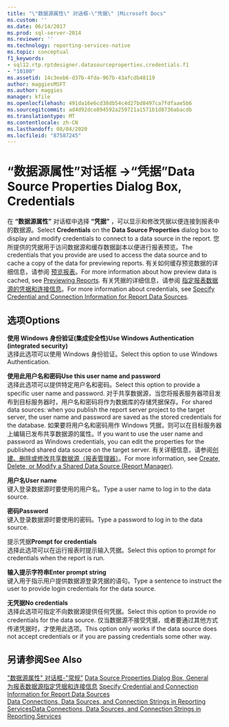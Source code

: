 ```yaml
---
title: "\"数据源属性\" 对话框-\"凭据\" |Microsoft Docs"
ms.custom: ''
ms.date: 06/14/2017
ms.prod: sql-server-2014
ms.reviewer: ''
ms.technology: reporting-services-native
ms.topic: conceptual
f1_keywords:
- sql12.rtp.rptdesigner.datasourceproperties.credentials.f1
- "10100"
ms.assetid: 14c3eeb6-d37b-4fda-967b-43afcdb48119
author: maggiesMSFT
ms.author: maggies
manager: kfile
ms.openlocfilehash: 491da16e6cd38db54c4d27bd8497ca7fdfaae5b6
ms.sourcegitcommit: ad4d92dce894592a259721a1571b1d8736abacdb
ms.translationtype: MT
ms.contentlocale: zh-CN
ms.lasthandoff: 08/04/2020
ms.locfileid: "87587245"
---
```

# <a name="data-source-properties-dialog-box-credentials"></a><span data-ttu-id="69207-102">“数据源属性”对话框 ->“凭据”</span><span class="sxs-lookup"><span data-stu-id="69207-102">Data Source Properties Dialog Box, Credentials</span></span>
  <span data-ttu-id="69207-103">在 **“数据源属性”** 对话框中选择 **“凭据”** ，可以显示和修改凭据以便连接到报表中的数据源。</span><span class="sxs-lookup"><span data-stu-id="69207-103">Select **Credentials** on the **Data Source Properties** dialog box to display and modify credentials to connect to a data source in the report.</span></span> <span data-ttu-id="69207-104">您所提供的凭据用于访问数据源和缓存数据副本以便进行报表预览。</span><span class="sxs-lookup"><span data-stu-id="69207-104">The credentials that you provide are used to access the data source and to cache a copy of the data for previewing reports.</span></span> <span data-ttu-id="69207-105">有关如何缓存预览数据的详细信息，请参阅 [预览报表](reports/previewing-reports.md)。</span><span class="sxs-lookup"><span data-stu-id="69207-105">For more information about how preview data is cached, see [Previewing Reports](reports/previewing-reports.md).</span></span> <span data-ttu-id="69207-106">有关凭据的详细信息，请参阅 [指定报表数据源的凭据和连接信息](report-data/specify-credential-and-connection-information-for-report-data-sources.md)。</span><span class="sxs-lookup"><span data-stu-id="69207-106">For more information about credentials, see [Specify Credential and Connection Information for Report Data Sources](report-data/specify-credential-and-connection-information-for-report-data-sources.md).</span></span>  
  
## <a name="options"></a><span data-ttu-id="69207-107">选项</span><span class="sxs-lookup"><span data-stu-id="69207-107">Options</span></span>  
 <span data-ttu-id="69207-108">**使用 Windows 身份验证(集成安全性)**</span><span class="sxs-lookup"><span data-stu-id="69207-108">**Use Windows Authentication (integrated security)**</span></span>  
 <span data-ttu-id="69207-109">选择此选项可以使用 Windows 身份验证。</span><span class="sxs-lookup"><span data-stu-id="69207-109">Select this option to use Windows Authentication.</span></span>  
  
 <span data-ttu-id="69207-110">**使用此用户名和密码**</span><span class="sxs-lookup"><span data-stu-id="69207-110">**Use this user name and password**</span></span>  
 <span data-ttu-id="69207-111">选择此选项可以提供特定用户名和密码。</span><span class="sxs-lookup"><span data-stu-id="69207-111">Select this option to provide a specific user name and password.</span></span> <span data-ttu-id="69207-112">对于共享数据源，当您将报表服务器项目发布到目标服务器时，用户名和密码将作为数据库的存储凭据保存。</span><span class="sxs-lookup"><span data-stu-id="69207-112">For shared data sources: when you publish the report server project to the target server, the user name and password are saved as the stored credentials for the database.</span></span> <span data-ttu-id="69207-113">如果要将用户名和密码用作 Windows 凭据，则可以在目标服务器上编辑已发布共享数据源的属性。</span><span class="sxs-lookup"><span data-stu-id="69207-113">If you want to use the user name and password as Windows credentials, you can edit the properties for the published shared data source on the target server.</span></span> <span data-ttu-id="69207-114">有关详细信息，请参阅[创建、删除或修改共享数据源（报表管理器）](../../2014/reporting-services/create-delete-or-modify-a-shared-data-source-report-manager.md)。</span><span class="sxs-lookup"><span data-stu-id="69207-114">For more information, see [Create, Delete, or Modify a Shared Data Source &#40;Report Manager&#41;](../../2014/reporting-services/create-delete-or-modify-a-shared-data-source-report-manager.md).</span></span>  
  
 <span data-ttu-id="69207-115">**用户名**</span><span class="sxs-lookup"><span data-stu-id="69207-115">**User name**</span></span>  
 <span data-ttu-id="69207-116">键入登录数据源时要使用的用户名。</span><span class="sxs-lookup"><span data-stu-id="69207-116">Type a user name to log in to the data source.</span></span>  
  
 <span data-ttu-id="69207-117">**密码**</span><span class="sxs-lookup"><span data-stu-id="69207-117">**Password**</span></span>  
 <span data-ttu-id="69207-118">键入登录数据源时要使用的密码。</span><span class="sxs-lookup"><span data-stu-id="69207-118">Type a password to log in to the data source.</span></span>  
  
 <span data-ttu-id="69207-119"> 提示凭据</span><span class="sxs-lookup"><span data-stu-id="69207-119">**Prompt for credentials**</span></span>  
 <span data-ttu-id="69207-120">选择此选项可以在运行报表时提示输入凭据。</span><span class="sxs-lookup"><span data-stu-id="69207-120">Select this option to prompt for credentials when the report is run.</span></span>  
  
 <span data-ttu-id="69207-121">**输入提示字符串**</span><span class="sxs-lookup"><span data-stu-id="69207-121">**Enter prompt string**</span></span>  
 <span data-ttu-id="69207-122">键入用于指示用户提供数据源登录凭据的语句。</span><span class="sxs-lookup"><span data-stu-id="69207-122">Type a sentence to instruct the user to provide login credentials for the data source.</span></span>  
  
 <span data-ttu-id="69207-123">**无凭据**</span><span class="sxs-lookup"><span data-stu-id="69207-123">**No credentials**</span></span>  
 <span data-ttu-id="69207-124">选择此选项可指定不向数据源提供任何凭据。</span><span class="sxs-lookup"><span data-stu-id="69207-124">Select this option to provide no credentials for the data source.</span></span> <span data-ttu-id="69207-125">仅当数据源不接受凭据，或者要通过其他方式传递凭据时，才使用此选项。</span><span class="sxs-lookup"><span data-stu-id="69207-125">This option only works if the data source does not accept credentials or if you are passing credentials some other way.</span></span>  
  
## <a name="see-also"></a><span data-ttu-id="69207-126">另请参阅</span><span class="sxs-lookup"><span data-stu-id="69207-126">See Also</span></span>  
 <span data-ttu-id="69207-127">["数据源属性" 对话框-"常规"](../../2014/reporting-services/data-source-properties-dialog-box-general.md) </span><span class="sxs-lookup"><span data-stu-id="69207-127">[Data Source Properties Dialog Box, General](../../2014/reporting-services/data-source-properties-dialog-box-general.md) </span></span>  
 <span data-ttu-id="69207-128">[为报表数据源指定凭据和连接信息](report-data/specify-credential-and-connection-information-for-report-data-sources.md) </span><span class="sxs-lookup"><span data-stu-id="69207-128">[Specify Credential and Connection Information for Report Data Sources](report-data/specify-credential-and-connection-information-for-report-data-sources.md) </span></span>  
 [<span data-ttu-id="69207-129">Data Connections, Data Sources, and Connection Strings in Reporting Services</span><span class="sxs-lookup"><span data-stu-id="69207-129">Data Connections, Data Sources, and Connection Strings in Reporting Services</span></span>](../../2014/reporting-services/data-connections-data-sources-and-connection-strings-in-reporting-services.md)  
  
  
